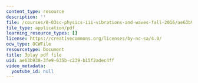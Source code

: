 ```yaml
---
content_type: resource
description: ''
file: /courses/8-03sc-physics-iii-vibrations-and-waves-fall-2016/ae63b9383fe9635bc239b15f2adec4ff_sBKHUPDUI1o.pdf
file_type: application/pdf
learning_resource_types: []
license: https://creativecommons.org/licenses/by-nc-sa/4.0/
ocw_type: OCWFile
resourcetype: Document
title: 3play pdf file
uid: ae63b938-3fe9-635b-c239-b15f2adec4ff
video_metadata:
  youtube_id: null
---
```

